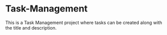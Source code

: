 # Task-Management
This is a Task Management project where tasks can be created along with the title and description.
